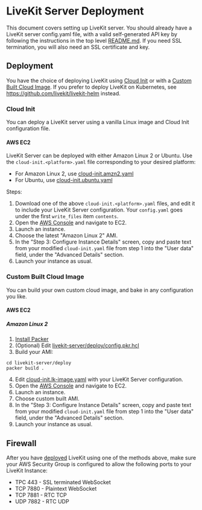 # LiveKit Server Deployment

This document covers setting up LiveKit server. You should already have a LiveKit server config.yaml file, with a valid self-generated API key by following the instructions in the top level [README.md](https://github.com/livekit/livekit-server/blob/master/README.md). If you need SSL termination, you will also need an SSL certificate and key.

## Deployment
You have the choice of deploying LiveKit using [Cloud Init](#cloud-init) or with a [Custom Built Cloud Image](#custom-built-cloud-image). If you prefer to deploy LiveKit on Kubernetes, see https://github.com/livekit/livekit-helm instead.

### Cloud Init
You can deploy a LiveKit server using a vanilla Linux image and Cloud Init configuration file.

#### AWS EC2

LiveKit Server can be deployed with either Amazon Linux 2 or Ubuntu. Use the `cloud-init.<platform>.yaml` file corresponding to your desired platform:
  - For Amazon Linux 2, use [cloud-init.amzn2.yaml](https://raw.githubusercontent.com/livekit/livekit-server/master/deploy/cloud-init.amzn2.yaml)
  - For Ubuntu, use [cloud-init.ubuntu.yaml](https://raw.githubusercontent.com/livekit/livekit-server/master/deploy/cloud-init.ubuntu.yaml)

Steps: 
  1. Download one of the above `cloud-init.<platform>.yaml` files, and edit it to include your LiveKit Server configuration. Your `config.yaml` goes under the first `write_files` item `contents`.
  2. Open the [AWS Console](https://console.aws.amazon.com/ec2) and navigate to EC2.
  3. Launch an instance.
  4. Choose the latest "Amazon Linux 2" AMI.
  5. In the "Step 3: Configure Instance Details" screen, copy and paste text from your modified `cloud-init.yaml` file from step 1 into the "User data" field, under the "Advanced Details" section.
  6. Launch your instance as usual.


### Custom Built Cloud Image
You can build your own custom cloud image, and bake in any configuration you like.

#### AWS EC2

##### Amazon Linux 2
  1. [Install Packer](https://learn.hashicorp.com/tutorials/packer/get-started-install-cli)
  2. (Optional) Edit [livekit-server/deploy/config.pkr.hcl](https://raw.githubusercontent.com/livekit/livekit-server/master/deploy/config.pkr.hcl)
  3. Build your AMI:
```
cd livekit-server/deploy
packer build .
```
  4. Edit [cloud-init.lk-image.yaml](https://raw.githubusercontent.com/livekit/livekit-server/master/deploy/cloud-init.lk-image.yaml) with your LiveKit Server configuration.
  5. Open the [AWS Console](https://console.aws.amazon.com/ec2) and navigate to EC2.
  6. Launch an instance.
  7. Choose custom built AMI.
  8. In the "Step 3: Configure Instance Details" screen, copy and paste text from your modified `cloud-init.yaml` file from step 1 into the "User data" field, under the "Advanced Details" section.
  9. Launch your instance as usual.

## Firewall
After you have [deployed](#deployment) LiveKit using one of the methods above, make sure your AWS Security Group is configured to allow the following ports to your LiveKit Instance:
  - TPC 443  - SSL terminated WebSocket
  - TCP 7880 - Plaintext WebSocket
  - TCP 7881 - RTC TCP
  - UDP 7882 - RTC UDP